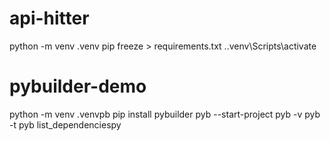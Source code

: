 # api-hitter

python -m venv .venv
pip freeze > requirements.txt
.\.venv\Scripts\activate

# pybuilder-demo

python -m venv .venvpb
pip install pybuilder
pyb --start-project
pyb -v
pyb -t
pyb list_dependenciespy